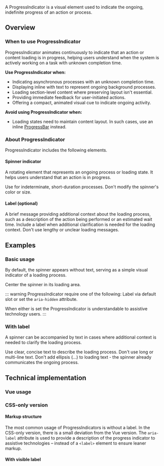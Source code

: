 <script setup>
import CdxDocsConfigurableGeneric from '@/../src/components/configurable-generic/ConfigurableGeneric.vue';
import { CdxProgressIndicator } from '@wikimedia/codex';

const controlsConfig = [
	{
		name: 'showLabel',
		type: 'boolean',
		initial: false
	},
	{
		name: 'default',
		type: 'slot',
		initial: 'ProgressIndicator label'
	}
];
</script>

A ProgressIndicator is a visual element used to indicate the ongoing, indefinite progress of an
action or process.

<cdx-demo-wrapper :controls-config="controlsConfig" :show-generated-code="true">
<template v-slot:demo="{ propValues, slotValues }">
	<cdx-progress-indicator v-bind="propValues">
		{{ slotValues.default }}
	</cdx-progress-indicator>

</template>
</cdx-demo-wrapper>

## Overview

### When to use ProgressIndicator

ProgressIndicator animates continuously to indicate that an action or content loading is in
progress, helping users understand when the system is actively working on a task with unknown
completion time.

**Use ProgressIndicator when:**
- Indicating asynchronous processes with an unknown completion time.
- Displaying inline with text to represent ongoing background processes.
- Loading section-level content where preserving layout isn't essential.
- Providing immediate feedback for user-initiated actions.
- Offering a compact, animated visual cue to indicate ongoing activity.

**Avoid using ProgressIndicator when:**
- Loading states need to maintain content layout. In such cases, use an inline
  [ProgressBar](./progress-bar.md) instead.

[//]: # (TODO: Add back when Skeleton is available: Multiple items are loading simultaneously in a list or grid - use a skeleton instead.)


### About ProgressIndicator

ProgressIndicator includes the following elements.

#### Spinner indicator
A rotating element that represents an ongoing process or loading state. It helps users understand
that an action is in progress.

<cdx-demo-best-practices>
	<cdx-demo-best-practice type="do">Use for indeterminate, short-duration processes.
	</cdx-demo-best-practice>
	<cdx-demo-best-practice type="dont">Don't modify the spinner's color or size.
	</cdx-demo-best-practice>
</cdx-demo-best-practices>

#### Label (optional)
A brief message providing additional context about the loading process, such as a description of
the action being performed or an estimated wait time.
<cdx-demo-best-practices>
	<cdx-demo-best-practice type="do">Include a label when additional clarification is needed for
	the loading context.</cdx-demo-best-practice>
	<cdx-demo-best-practice type="dont">Don't use lengthy or unclear loading messages.
	</cdx-demo-best-practice>
</cdx-demo-best-practices>

## Examples

### Basic usage
By default, the spinner appears without text, serving as a simple visual indicator of a loading
process.

<cdx-demo-best-practices>
	<cdx-demo-best-practice type="do">Center the spinner in its loading area.
	</cdx-demo-best-practice>
</cdx-demo-best-practices>

<cdx-demo-wrapper>
<template v-slot:demo>
	<cdx-progress-indicator>
		ProgressIndicator label
	</cdx-progress-indicator>
</template>

<template v-slot:code>

```vue-html
<cdx-progress-indicator>
	ProgressIndicator label
</cdx-progress-indicator>
```

</template>
</cdx-demo-wrapper>

::: warning
ProgressIndicator require one of the following: Label via default slot
or set the `aria-hidden` attribute.

When either is set the ProgressIndicator is understandable to assistive
technology users.
:::

### With label
A spinner can be accompanied by text in cases where additional context is needed to clarify the
loading process.

<cdx-demo-best-practices>
	<cdx-demo-best-practice type="do">Use clear, concise text to describe the loading process.
	</cdx-demo-best-practice>
	<cdx-demo-best-practice type="dont">Don't use long or multi-line text.</cdx-demo-best-practice>
	<cdx-demo-best-practice type="dont">Don't add ellipsis (…) to loading text - the spinner
	already communicates the ongoing process.</cdx-demo-best-practice>
</cdx-demo-best-practices>

<cdx-demo-wrapper>
<template v-slot:demo>
	<cdx-progress-indicator show-label>
		ProgressIndicator label
	</cdx-progress-indicator>
</template>

<template v-slot:code>

```vue-html
<cdx-progress-indicator show-label>
	ProgressIndicator label
</cdx-progress-indicator>
```

</template>
</cdx-demo-wrapper>

## Technical implementation

### Vue usage

### CSS-only version

#### Markup structure

The most common usage of ProgressIndicators is without a label. In the CSS-only version, there
is a small deviation from the Vue version. The `aria-label` attribute is used to provide a
description of the progress indicator to assistive technologies – instead of a `<label>` element to
ensure leaner markup.

<cdx-demo-wrapper>
<template v-slot:demo>
	<div class="cdx-progress-indicator">
		<div class="cdx-progress-indicator__indicator">
			<progress class="cdx-progress-indicator__indicator__progress" aria-label="ProgressIndicator label"></progress>
		</div>
	</div>
</template>

<template v-slot:code>

```html
<!-- Wrapper `<div>` element. -->
<div class="cdx-progress-indicator">
	<!-- The animated element itself. -->
	<div class="cdx-progress-indicator__indicator">
		<!-- The `<progress>` element itself, visually hidden, with ARIA label. -->
		<progress class="cdx-progress-indicator__indicator__progress" aria-label="ProgressIndicator label"></progress>
	</div>
</div>
```

</template>
</cdx-demo-wrapper>

#### With visible label

<cdx-demo-wrapper>
<template v-slot:demo>
	<div class="cdx-progress-indicator">
		<div class="cdx-progress-indicator__indicator">
			<progress class="cdx-progress-indicator__indicator__progress" id="cdx-demo-progress-indicator-0"></progress>
		</div>
		<div class="cdx-label cdx-progress-indicator__label">
			<label class="cdx-label__label" for="cdx-demo-progress-indicator-0">
				<span class="cdx-label__label__text">ProgressIndicator label</span>
			</label>
		</div>
	</div>
</template>

<template v-slot:code>

```html
<!-- Wrapper `<div>` element. -->
<div class="cdx-progress-indicator">
	<!-- The animated element itself. -->
	<div class="cdx-progress-indicator__indicator">
		<!-- The `<progress>` element itself, visually hidden, with `id` to connect with label. -->
		<progress class="cdx-progress-indicator__indicator__progress" id="cdx-demo-progress-indicator-0"></progress>
	</div>
	<!-- Label wrapper `<div>` element. -->
	<div class="cdx-label cdx-progress-indicator__label">
		<!-- Actual `<label>` element with `for` attribute to establish connection. -->
		<label class="cdx-label__label" for="cdx-demo-progress-indicator-0">
			<span class="cdx-label__label__text">ProgressIndicator label</span>
		</label>
	</div>
</div>
```

</template>
</cdx-demo-wrapper>


<style lang="less" scoped>
@import ( reference ) '@wikimedia/codex-design-tokens/theme-wikimedia-ui.less';

.cdx-demo-wrapper {
	// Center ProgressIndicator in demos.
	:deep( .cdx-demo-wrapper__demo-pane__demo ) {
		display: flex;
		justify-content: center;
	}
}
</style>